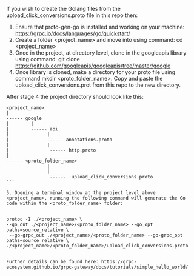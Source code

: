 If you wish to create the Golang files from the upload_click_conversions.proto file in this repo then:

1. Ensure that proto-gen-go is installed and working on your machine:  https://grpc.io/docs/languages/go/quickstart/
2. Create a folder <project_name> and move into using command: cd <project_name>
3. Once in the project, at directory level, clone in the googleapis library using command: git clone https://github.com/googleapis/googleapis/tree/master/google
4. Once library is cloned, make a directory for your proto file using command mkdir <proto_folder_name>. Copy and paste the upload_click_conversions.prot from this repo to the new directory.

After stage 4 the project directory should look like this:

````
<project_name>
|
------ google
|        |
|        ------ api
|              |
|              ------ annotations.proto
|              |
|               ------ http.proto
|
------ <proto_folder_name>
               |
               |
                ------  upload_click_conversions.proto
```

5. Opening a terminal window at the project level above <project_name>, running the following command will generate the Go code within the <proto_folder_name> folder:


protoc -I ./<project_name> \                                            
--go_out ./<project_name>/<proto_folder_name> --go_opt paths=source_relative \
 --go-grpc_out ./<project_name>/<proto_folder_name> --go-grpc_opt paths=source_relative \
./<project_name>/<proto_folder_name>/upload_click_conversions.proto


Further details can be found here: https://grpc-ecosystem.github.io/grpc-gateway/docs/tutorials/simple_hello_world/